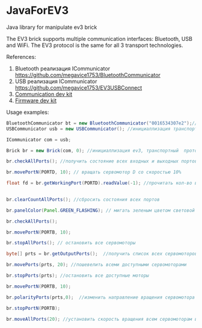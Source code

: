 # JavaForEV3
Java library for manipulate ev3 brick

The EV3 brick supports multiple communication interfaces: Bluetooth, USB and WiFi. The EV3 protocol is the same for all 3 transport technologies.

References:
1. Bluetooth реализация ICommunicator <https://github.com/megavice1753/BluetoothCommunicator>
2. USB реализация ICommunicator <https://github.com/megavice1753/EV3USBConnect>
3. [Communication dev kit](https://www.lego.com/cdn/cs/set/assets/blt6879b00ae6951482/LEGO_MINDSTORMS_EV3_Communication_Developer_Kit.pdf)
4. [Firmware dev kit](https://www.lego.com/cdn/cs/set/assets/blt77bd61c3ac436ea3/LEGO_MINDSTORMS_EV3_Firmware_Developer_Kit.pdf)

Usage examples:
``` java
BluetoothCommunicator bt = new BluetoothCommunicator("0016534307e2");//Uniq bluetooth code
USBCommunicator usb = new USBCommunicator(); //инициаллизация транспортного протокола по usb

ICommunicator com = usb;

Brick br = new Brick(com, 0); //инициаллизация ev3, транспортный  протокол - usb

br.checkAllPorts(); //получить состояние всех входных и выходных портов

br.movePortN(PORTD, 10); // вращать сервомотор D со скоростью 10%

float fd = br.getWorkingPort(PORTD).readValue(-1); //прочитать кол-во вращений с сервомотора D

        
br.clearCountAllPorts(); //сбросить состояния всех портов

br.panelColor(Panel.GREEN_FLASHING); // мигать зеленым цветом световой панелью ev3

br.checkAllPorts();

br.movePortN(PORTB, 10);

br.stopAllPorts(); // остановить все сервомоторы

byte[] prts = br.getOutputPorts();  //получить список всех сервомоторов

br.movePorts(prts, 20); //пошевелить всеми доступными сервомоторами

br.stopPorts(prts); //остановить все доступные моторы

br.movePortN(PORTB, 10);

br.polarityPorts(prts,0);  //изменить направление вращения сервомотора

br.stopPortN(PORTB);

br.moveAllPorts(20); //установить скорость вращения всем сервомоторам в 20%
```
